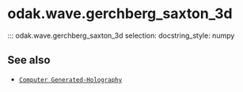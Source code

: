 # odak.wave.gerchberg_saxton_3d

::: odak.wave.gerchberg_saxton_3d
    selection:
        docstring_style: numpy

## See also

* [`Computer Generated-Holography`](../../cgh.md)
